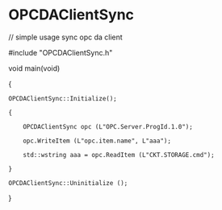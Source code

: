 # OPCDAClientSync

// simple usage sync opc da client

#include "OPCDAClientSync.h"

void main(void)

{

	OPCDAClientSync::Initialize();
  
	{
  
		OPCDAClientSync opc (L"OPC.Server.ProgId.1.0");

		opc.WriteItem (L"opc.item.name", L"aaa");
    
		std::wstring aaa = opc.ReadItem (L"CKT.STORAGE.cmd");
    
	}
  
	OPCDAClientSync::Uninitialize ();
}
